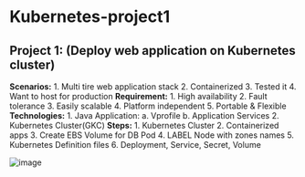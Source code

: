 ﻿# Kubernetes-project1
## Project 1:  (Deploy web application on Kubernetes cluster)
**Scenarios:**
	1. Multi tire web application stack
	2. Containerized
	3. Tested it
	4. Want to host for production
**Requirement:**
	1. High availability
	2. Fault tolerance
	3. Easily scalable 
	4. Platform independent
	5. Portable & Flexible
**Technologies:**
	1. Java Application:
		a. Vprofile
		b. Application Services
	2. Kubernetes Cluster(GKC)
**Steps:**
	1. Kubernetes Cluster
	2. Containerized apps
	3. Create EBS Volume for DB Pod
	4. LABEL Node with zones names
	5. Kubernetes Definition files
	6. Deployment, Service, Secret, Volume



	

![image](https://github.com/Anub11/Kubernetes-project1/assets/68216634/40360fb7-6fe5-4f9d-9f55-5b93ccddc60d)

